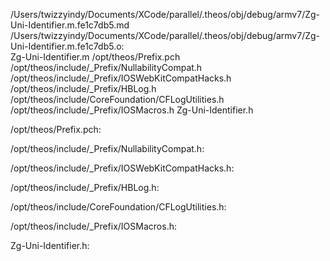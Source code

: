 /Users/twizzyindy/Documents/XCode/parallel/.theos/obj/debug/armv7/Zg-Uni-Identifier.m.fe1c7db5.md /Users/twizzyindy/Documents/XCode/parallel/.theos/obj/debug/armv7/Zg-Uni-Identifier.m.fe1c7db5.o: \
  Zg-Uni-Identifier.m /opt/theos/Prefix.pch \
  /opt/theos/include/_Prefix/NullabilityCompat.h \
  /opt/theos/include/_Prefix/IOSWebKitCompatHacks.h \
  /opt/theos/include/_Prefix/HBLog.h \
  /opt/theos/include/CoreFoundation/CFLogUtilities.h \
  /opt/theos/include/_Prefix/IOSMacros.h Zg-Uni-Identifier.h

/opt/theos/Prefix.pch:

/opt/theos/include/_Prefix/NullabilityCompat.h:

/opt/theos/include/_Prefix/IOSWebKitCompatHacks.h:

/opt/theos/include/_Prefix/HBLog.h:

/opt/theos/include/CoreFoundation/CFLogUtilities.h:

/opt/theos/include/_Prefix/IOSMacros.h:

Zg-Uni-Identifier.h:
